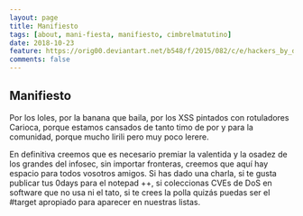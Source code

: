 ```yaml
---
layout: page
title: Manifiesto
tags: [about, mani-fiesta, manifiesto, cimbrelmatutino]
date: 2018-10-23
feature: https://orig00.deviantart.net/b548/f/2015/082/c/e/hackers_by_dan232323-d8cye7f.jpg
comments: false
---
```

## Manifiesto
Por los loles, por la banana que baila, por los XSS pintados con rotuladores Carioca, porque estamos cansados de tanto timo de por y para la comunidad, porque mucho lirili pero muy poco lerere.

En definitiva creemos que es necesario premiar la valentida y la osadez de los grandes del infosec, sin importar fronteras, creemos que aquí hay espacio para todos vosotros amigos. Si has dado una charla, si te gusta publicar tus 0days para el notepad ++, si coleccionas CVEs de DoS en software que no usa ni el tato, si te crees la polla quizás puedas ser el #target apropiado para aparecer en nuestras listas.

